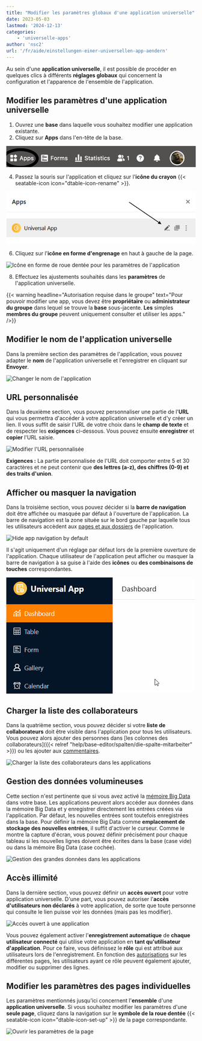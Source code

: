 ```yaml
---
title: "Modifier les paramètres globaux d'une application universelle"
date: 2023-05-03
lastmod: '2024-12-13'
categories:
    - 'universelle-apps'
author: 'nsc2'
url: '/fr/aide/einstellungen-einer-universellen-app-aendern'
---
```


Au sein d'une **application universelle**, il est possible de procéder en quelques clics à différents **réglages globaux** qui concernent la configuration et l'apparence de l'ensemble de l'application.

## Modifier les paramètres d'une application universelle

1. Ouvrez une **base** dans laquelle vous souhaitez modifier une application existante.
2. Cliquez sur **Apps** dans l'en-tête de la base.

![Cliquez sur Apps dans l'en-tête de base](images/click-apps-in-the-base-header.jpg)

4. Passez la souris sur l'application et cliquez sur l'**icône du crayon** {{< seatable-icon icon="dtable-icon-rename" >}}.

![Modifier les apps](images/Apps-bearbeiten.png)

6. Cliquez sur l'**icône en forme d'engrenage** en haut à gauche de la page.

![Icône en forme de roue dentée pour les paramètres de l'application](https://seatable.io/wp-content/uploads/2023/05/Zahnrad-Symbol-fuer-App-Einstellungen.png)

8. Effectuez les ajustements souhaités dans les **paramètres** de l'application universelle.

{{< warning  headline="Autorisation requise dans le groupe"  text="Pour pouvoir modifier une app, vous devez être **propriétaire** ou **administrateur du groupe** dans lequel se trouve la **base** sous-jacente. **Les** simples **membres du groupe** peuvent uniquement consulter et utiliser les apps." />}}

## Modifier le nom de l'application universelle

Dans la première section des paramètres de l'application, vous pouvez adapter le **nom** de l'application universelle et l'enregistrer en cliquant sur **Envoyer**.

![Changer le nom de l'application](https://seatable.io/wp-content/uploads/2023/05/Change-app-name.png)

## URL personnalisée

Dans la deuxième section, vous pouvez personnaliser une partie de l'**URL** qui vous permettra d'accéder à votre application universelle et d'y créer un lien. Il vous suffit de saisir l'URL de votre choix dans le **champ de texte** et de respecter les **exigences** ci-dessous. Vous pouvez ensuite **enregistrer** et **copier** l'URL saisie.

![Modifier l'URL personnalisée](https://seatable.io/wp-content/uploads/2023/05/Edit-custom-URL.png)

**Exigences :** La partie personnalisée de l'URL doit comporter entre 5 et 30 caractères et ne peut contenir que **des lettres (a-z), des chiffres (0-9) et des traits d'union**.

## Afficher ou masquer la navigation

Dans la troisième section, vous pouvez décider si la **barre de navigation** doit être affichée ou masquée par défaut à l'ouverture de l'application. La barre de navigation est la zone située sur le bord gauche par laquelle tous les utilisateurs accèdent aux [pages et aux dossiers](https://seatable.io/fr/docs/universelle-apps/seiten-und-ordner-in-einer-universellen-app-anlegen-und-verwalten/) de l'application.

![Hide app navigation by default](https://seatable.io/wp-content/uploads/2023/05/Hide-app-navigation-by-default.png)

Il s'agit uniquement d'un réglage par défaut lors de la première ouverture de l'application. Chaque utilisateur de l'application peut afficher ou masquer la barre de navigation à sa guise à l'aide des **icônes** ou **des combinaisons de touches** correspondantes.

![Afficher ou masquer la navigation](images/Hide-and-show-navigation.gif)

## Charger la liste des collaborateurs

Dans la quatrième section, vous pouvez décider si votre **liste de collaborateurs** doit être visible dans l'application pour tous les utilisateurs. Vous pouvez alors ajouter des personnes dans [les colonnes des collaborateurs]({{< relref "help/base-editor/spalten/die-spalte-mitarbeiter" >}}) ou les ajouter aux [commentaires](https://seatable.io/fr/docs/arbeiten-mit-zeilen/zeilen-kommentieren/).

![Charger la liste des collaborateurs dans les applications](https://seatable.io/wp-content/uploads/2023/05/Load-collaborator-list-in-apps.png)

## Gestion des données volumineuses

Cette section n'est pertinente que si vous avez activé la [mémoire Big Data](https://seatable.io/fr/docs/big-data/aktivieren-des-big-data-backends-in-einer-base/) dans votre base. Les applications peuvent alors accéder aux données dans la mémoire Big Data et y enregistrer directement les entrées créées via l'application. Par défaut, les nouvelles entrées sont toutefois enregistrées dans la base. Pour définir la mémoire Big Data comme **emplacement de stockage des nouvelles entrées**, il suffit d'activer le curseur. Comme le montre la capture d'écran, vous pouvez définir précisément pour chaque tableau si les nouvelles lignes doivent être écrites dans la base (case vide) ou dans la mémoire Big Data (case cochée).

![Gestion des grandes données dans les applications](https://seatable.io/wp-content/uploads/2023/05/Big-data-management-in-apps.png)

## Accès illimité

Dans la dernière section, vous pouvez définir un **accès ouvert** pour votre application universelle. D'une part, vous pouvez autoriser l'**accès d'utilisateurs non déclarés** à votre application, de sorte que toute personne qui consulte le lien puisse voir les données (mais pas les modifier).

![Accès ouvert à une application](https://seatable.io/wp-content/uploads/2023/05/Open-access-to-an-app.png)

Vous pouvez également activer l'**enregistrement automatique** de **chaque utilisateur connecté** qui utilise votre application en **tant qu'utilisateur d'application**. Pour ce faire, vous définissez le **rôle** qui est attribué aux utilisateurs lors de l'enregistrement. En fonction des [autorisations](https://seatable.io/fr/docs/universelle-apps/seitenberechtigungen-in-einer-universellen-app/) sur les différentes pages, les utilisateurs ayant ce rôle peuvent également ajouter, modifier ou supprimer des lignes.

## Modifier les paramètres des pages individuelles

Les paramètres mentionnés jusqu'ici concernent l'**ensemble** d'une **application universelle**. Si vous souhaitez modifier les paramètres d'une **seule page**, cliquez dans la navigation sur le **symbole de la roue dentée** {{< seatable-icon icon="dtable-icon-set-up" >}} de la page correspondante.

![Ouvrir les paramètres de la page](https://seatable.io/wp-content/uploads/2023/05/page-permissions-universal-app.png)

